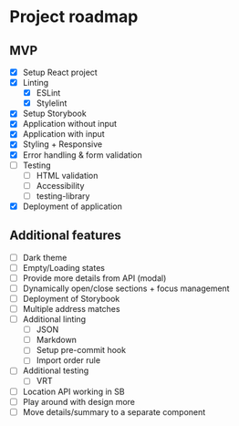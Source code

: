# Project roadmap

## MVP
- [x] Setup React project
- [x] Linting
    - [x] ESLint
    - [x] Stylelint
- [x] Setup Storybook
- [x] Application without input
- [x] Application with input
- [x] Styling + Responsive
- [x] Error handling & form validation
- [ ] Testing
    - [ ] HTML validation
    - [ ] Accessibility
    - [ ] testing-library
- [x] Deployment of application

## Additional features
- [ ] Dark theme
- [ ] Empty/Loading states
- [ ] Provide more details from API  (modal)
- [ ] Dynamically open/close sections + focus management
- [ ] Deployment of Storybook
- [ ] Multiple address matches
- [ ] Additional linting
    - [ ] JSON
    - [ ] Markdown
    - [ ] Setup pre-commit hook
    - [ ] Import order rule
- [ ] Additional testing
    - [ ] VRT
- [ ] Location API working in SB
- [ ] Play around with design more
- [ ] Move details/summary to a separate component
